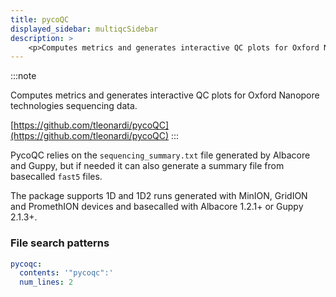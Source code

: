 ```yaml
---
title: pycoQC
displayed_sidebar: multiqcSidebar
description: >
    <p>Computes metrics and generates interactive QC plots for Oxford Nanopore technologies sequencing data.</p>
---
```


<!--
~~~~~ DO NOT EDIT ~~~~~
This file is autogenerated from the MultiQC module python docstring.
Do not edit the markdown, it will be overwritten.

File path for the source of this content: multiqc/modules/pycoqc/pycoqc.py
~~~~~~~~~~~~~~~~~~~~~~~
-->

:::note
<p>Computes metrics and generates interactive QC plots for Oxford Nanopore technologies sequencing data.</p>

[https://github.com/tleonardi/pycoQC](https://github.com/tleonardi/pycoQC)
:::

PycoQC relies on the `sequencing_summary.txt` file generated by Albacore and Guppy,
but if needed it can also generate a summary file from basecalled `fast5` files.

The package supports 1D and 1D2 runs generated with MinION, GridION and PromethION
devices and basecalled with Albacore 1.2.1+ or Guppy 2.1.3+.

### File search patterns

```yaml
pycoqc:
  contents: '"pycoqc":'
  num_lines: 2
```
    